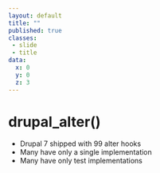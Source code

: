 ```yaml
---
layout: default
title: ""
published: true
classes:
 - slide
 - title
data:
  x: 0
  y: 0
  z: 3
---
```


# drupal_alter()

- Drupal 7 shipped with 99 alter hooks
- Many have only a single implementation
- Many have only test implementations
